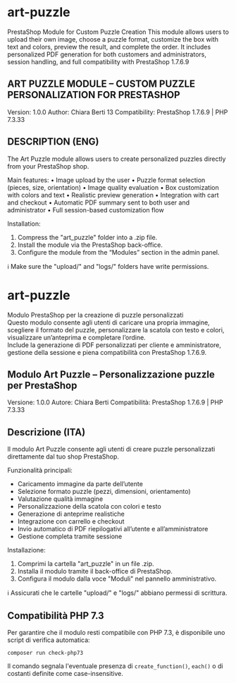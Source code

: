 # art-puzzle
PrestaShop Module for Custom Puzzle Creation This module allows users to upload their own image, choose a puzzle format, customize the box with text and colors, preview the result, and complete the order. It includes personalized PDF generation for both customers and administrators, session handling, and full compatibility with PrestaShop 1.7.6.9


ART PUZZLE MODULE – CUSTOM PUZZLE PERSONALIZATION FOR PRESTASHOP
-----------------------------------------------------------

Version: 1.0.0
Author: Chiara Berti 13
Compatibility: PrestaShop 1.7.6.9 | PHP 7.3.33

DESCRIPTION (ENG)
-----------------
The Art Puzzle module allows users to create personalized puzzles directly from your PrestaShop shop.

Main features:
• Image upload by the user
• Puzzle format selection (pieces, size, orientation)
• Image quality evaluation
• Box customization with colors and text
• Realistic preview generation
• Integration with cart and checkout
• Automatic PDF summary sent to both user and administrator
• Full session-based customization flow

Installation:
1. Compress the "art_puzzle" folder into a .zip file.
2. Install the module via the PrestaShop back-office.
3. Configure the module from the “Modules” section in the admin panel.

ℹ️ Make sure the "upload/" and "logs/" folders have write permissions.



# art-puzzle  
Modulo PrestaShop per la creazione di puzzle personalizzati  
Questo modulo consente agli utenti di caricare una propria immagine, scegliere il formato del puzzle, personalizzare la scatola con testo e colori, visualizzare un’anteprima e completare l’ordine.  
Include la generazione di PDF personalizzati per cliente e amministratore, gestione della sessione e piena compatibilità con PrestaShop 1.7.6.9.


Modulo Art Puzzle – Personalizzazione puzzle per PrestaShop
-----------------------------------------------------------

Versione: 1.0.0
Autore: Chiara Berti
Compatibilità: PrestaShop 1.7.6.9 | PHP 7.3.33

Descrizione (ITA)
-----------------
Il modulo Art Puzzle consente agli utenti di creare puzzle personalizzati direttamente dal tuo shop PrestaShop.

Funzionalità principali:
- Caricamento immagine da parte dell’utente
- Selezione formato puzzle (pezzi, dimensioni, orientamento)
- Valutazione qualità immagine
- Personalizzazione della scatola con colori e testo
- Generazione di anteprime realistiche
- Integrazione con carrello e checkout
- Invio automatico di PDF riepilogativi all’utente e all’amministratore
- Gestione completa tramite sessione

Installazione:
1. Comprimi la cartella "art_puzzle" in un file .zip.
2. Installa il modulo tramite il back-office di PrestaShop.
3. Configura il modulo dalla voce "Moduli" nel pannello amministrativo.

ℹ️ Assicurati che le cartelle "upload/" e "logs/" abbiano permessi di scrittura.


Compatibilità PHP 7.3
---------------------
Per garantire che il modulo resti compatibile con PHP 7.3, è disponibile uno script di verifica automatica:

```
composer run check-php73
```

Il comando segnala l'eventuale presenza di `create_function()`, `each()` o di costanti definite come case-insensitive.
